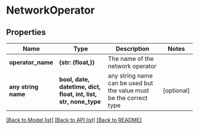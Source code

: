 # NetworkOperator


## Properties
Name | Type | Description | Notes
------------ | ------------- | ------------- | -------------
**operator_name** | **{str: (float,)}** | The name of the network operator | 
**any string name** | **bool, date, datetime, dict, float, int, list, str, none_type** | any string name can be used but the value must be the correct type | [optional]

[[Back to Model list]](../../README.md#models) [[Back to API list]](../../README.md#available-methods) [[Back to README]](../../README.md)


